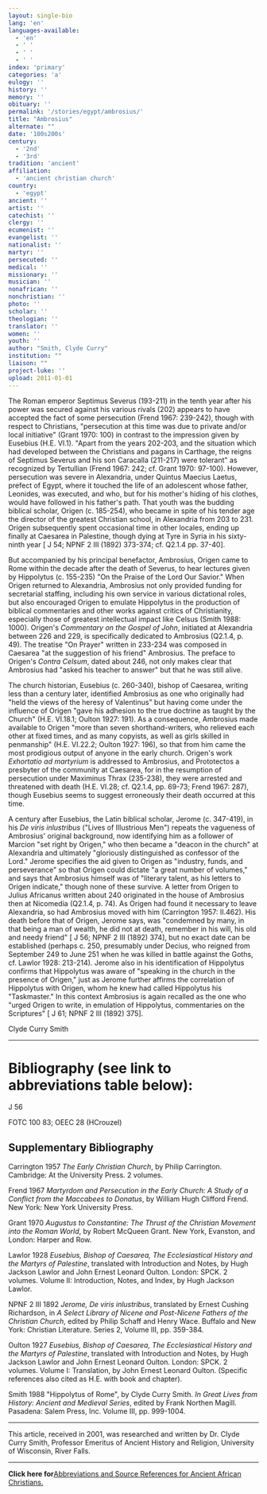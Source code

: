 ```yaml
---
layout: single-bio
lang: 'en'
languages-available:
  - 'en'
  - ' '
  - ' '
  - ' '
index: 'primary'
categories: 'a'
eulogy: ''
history: ''
memory: ''
obituary: ''
permalink: '/stories/egypt/ambrosius/'
title: "Ambrosius"
alternate: ""
date: '100s200s'
century:
  - '2nd'
  - '3rd'
tradition: 'ancient'
affiliation:
  - 'ancient christian church'
country:
  - 'egypt'
ancient: ''
artist: ''
catechist: ''
clergy: ''
ecumenist: ''
evangelist: ''
nationalist: ''
martyr: ''
persecuted: ''
medical: ''
missionary: ''
musician: ''
nonafrican: ''
nonchristian: ''
photo: ''
scholar: ''
theologian: ''
translator: ''
women: ''
youth: ''
author: "Smith, Clyde Curry"
institution: ""
liaison: ""
project-luke: ''
upload: 2011-01-01
---
```




The Roman emperor Septimus Severus (193-211) in the tenth year after his power was secured against his various rivals (202) appears to have accepted the fact of some persecution (Frend 1967: 239-242), though with respect to Christians, "persecution at this time was due to private and/or local initiative" (Grant 1970: 100) in contrast to the impression given by Eusebius (H.E. VI.1).  "Apart from the years 202-203, and the situation which had developed between the Christians and pagans in Carthage, the reigns of Septimus Severus and his son Caracalla (211-217) were tolerant" as recognized by Tertullian (Frend 1967: 242; cf. Grant 1970: 97-100).  However, persecution was severe in Alexandria, under Quintus Maecius Laetus, prefect of Egypt, where it touched the life of an adolescent whose father, Leonides, was executed, and who, but for his mother's hiding of his clothes, would have followed in his father's path.  That youth was the budding biblical scholar, Origen (c. 185-254), who became in spite of his tender age the director of the greatest Christian school, in Alexandria from 203 to 231.  Origen subsequently spent occasional time in other locales, ending up finally at Caesarea in Palestine, though dying at Tyre in Syria in his sixty-ninth year [ J 54; NPNF 2 III (1892) 373-374; cf. Q2.1.4 pp. 37-40].

But accompanied by his principal benefactor, Ambrosius, Origen came to Rome within the decade after the death of Severus, to hear lectures given by Hippolytus (c. 155-235) "On the Praise of the Lord Our Savior."  When Origen returned to Alexandria, Ambrosius not only provided funding for secretarial staffing, including his own service in various dictational roles, but also encouraged Origen to emulate Hippolytus in the production of biblical commentaries and other works against critics of Christianity, especially those of greatest intellectual impact like Celsus (Smith 1988: 1000).  Origen's *Commentary on the Gospel of John*, initiated at Alexandria between 226 and 229, is specifically dedicated to Ambrosius (Q2.1.4, p. 49).  The treatise "On Prayer" written in 233-234 was composed in Caesarea "at the suggestion of his friend" Ambrosius.  The preface to Origen's *Contra Celsum*, dated about 246, not only makes clear that Ambrosius had "asked his teacher to answer" but that he was still alive.

The church historian, Eusebius (c. 260-340), bishop of Caesarea, writing less than a century later, identified Ambrosius as one who originally had "held the views of the heresy of Valentinus" but having come under the influence of Origen "gave his adhesion to the true doctrine as taught by the Church" (H.E. VI.18.1; Oulton 1927: 191).  As a consequence, Ambrosius made available to Origen "more than seven shorthand-writers, who relieved each other at fixed times, and as many copyists, as well as girls skilled in penmanship" (H.E. VI.22.2; Oulton 1927: 196), so that from him came the most prodigious output of anyone in the early church.  Origen's work *Exhortatio ad martyrium* is addressed to Ambrosius, and Prototectos a presbyter of the community at Caesarea, for in the resumption of persecution under Maximinus Thrax (235-238), they were arrested and threatened with death (H.E. VI.28; cf. Q2.1.4, pp. 69-73; Frend 1967: 287), though Eusebius seems to suggest erroneously their death occurred at this time.

A century after Eusebius, the Latin biblical scholar, Jerome (c. 347-419), in his *De viris inlustribus* ("Lives of Illustrious Men") repeats the vagueness of Ambrosius' original background, now identifying him as a follower of Marcion "set right by Origen," who then became a "deacon in the church" at Alexandria and ultimately "gloriously distinguished as confessor of the Lord."  Jerome specifies the aid given to Origen as "industry, funds, and perseverance" so that Origen could dictate "a great number of volumes," and says that Ambrosius himself was of "literary talent, as his letters to Origen indicate," though none of these survive.  A letter from Origen to Julius Africanus written about 240 originated in the house of Ambrosius then at Nicomedia (Q2.1.4, p. 74).  As Origen had found it necessary to leave Alexandria, so had Ambrosius moved with him (Carrington 1957: II.462).  His death before that of Origen, Jerome says, was "condemned by many, in that being a man of wealth, he did not at death, remember in his will, his old and needy friend" [ J 56; NPNF 2 III (1892) 374], but no exact date can be established (perhaps c. 250, presumably under Decius, who reigned from September 249 to June 251 when he was killed in battle against the Goths, cf. Lawlor 1928: 213-214).  Jerome also in his identification of Hippolytus confirms that Hippolytus was aware of "speaking in the church in the presence of Origen," just as Jerome further affirms the correlation of Hippolytus with Origen, whom he knew had called Hippolytus his "Taskmaster."  In this context Ambrosius is again recalled as the one who "urged Origen to write, in emulation of Hippolytus, commentaries on the Scriptures" [ J 61; NPNF 2 III (1892) 375].

Clyde Curry Smith

---

# Bibliography (see link to abbreviations table below):

J 56

FOTC 100 83;  OEEC 28 (HCrouzel)

## Supplementary Bibliography

Carrington 1957
*The Early Christian Church*, by Philip Carrington.  Cambridge:  At the University Press.  2 volumes.

Frend 1967
*Martyrdom and Persecution in the Early Church:  A Study of a Conflict from the Maccabees to Donatus*, by William Hugh Clifford Frend.  New York:  New York University Press.

Grant 1970
*Augustus to Constantine:  The Thrust of the Christian Movement into the Roman World*, by Robert McQueen Grant.  New York, Evanston, and London:  Harper and Row.

Lawlor 1928 
*Eusebius, Bishop of Caesarea, The Ecclesiastical History and the Martyrs of Palestine*, translated with Introduction and Notes, by Hugh Jackson Lawlor and John Ernest Leonard Oulton.  London:  SPCK.  2 volumes.  Volume II:  Introduction, Notes, and Index, by Hugh Jackson Lawlor.

NPNF 2 III 1892
*Jerome, De viris inlustribus*, translated by Ernest Cushing Richardson, in *A Select Library of Nicene and Post-Nicene Fathers of the Christian Church*, edited by Philip Schaff and Henry Wace.  Buffalo and New York:  Christian Literature.  Series 2, Volume III, pp. 359-384.

Oulton 1927
*Eusebius, Bishop of Caesarea, The Ecclesiastical History and the Martyrs of Palestine*, translated with Introduction and Notes, by Hugh Jackson Lawlor and John Ernest Leonard Oulton.  London:  SPCK.  2 volumes.  Volume I:  Translation, by John Ernest Leonard Oulton.  (Specific references also cited as H.E. with book and chapter).

Smith 1988 
"Hippolytus of Rome", by Clyde Curry Smith.  *In Great Lives from History:  Ancient and Medieval Series*, edited by Frank Northen Magill.  Pasadena:  Salem Press, Inc.  Volume III, pp. 999-1004.

---

This article, received in 2001, was researched and written by Dr. Clyde Curry Smith, Professor Emeritus of Ancient History and Religion, University of Wisconsin, River Falls.

---

**Click here for**[Abbreviations and Source References for Ancient African Christians.]({{site.url}}/resources/ancient-references/)